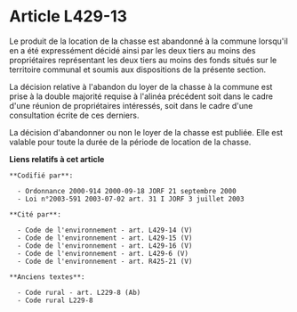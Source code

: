 # Article L429-13

Le produit de la location de la chasse est abandonné à la commune lorsqu'il en a été expressément décidé ainsi par les deux
tiers au moins des propriétaires représentant les deux tiers au moins des fonds situés sur le territoire communal et soumis
aux dispositions de la présente section.

La décision relative à l'abandon du loyer de la chasse à la commune est prise à la double majorité requise à l'alinéa
précédent soit dans le cadre d'une réunion de propriétaires intéressés, soit dans le cadre d'une consultation écrite de ces
derniers.

La décision d'abandonner ou non le loyer de la chasse est publiée. Elle est valable pour toute la durée de la période de
location de la chasse.

**Liens relatifs à cet article**

	**Codifié par**:

	  - Ordonnance 2000-914 2000-09-18 JORF 21 septembre 2000
	  - Loi n°2003-591 2003-07-02 art. 31 I JORF 3 juillet 2003

	**Cité par**:

	  - Code de l'environnement - art. L429-14 (V)
	  - Code de l'environnement - art. L429-15 (V)
	  - Code de l'environnement - art. L429-16 (V)
	  - Code de l'environnement - art. L429-6 (V)
	  - Code de l'environnement - art. R425-21 (V)

	**Anciens textes**:

	  - Code rural - art. L229-8 (Ab)
	  - Code rural L229-8
